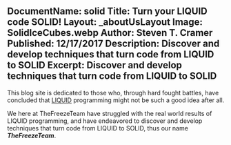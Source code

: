 ﻿DocumentName: solid
Title: Turn your LIQUID code SOLID!
Layout: _aboutUsLayout
Image: SolidIceCubes.webp
Author: Steven T. Cramer
Published: 12/17/2017
Description: Discover and develop techniques that turn code from LIQUID to SOLID
Excerpt:  Discover and develop techniques that turn code from LIQUID to SOLID
---
This blog site is dedicated to those who, through hard fought battles, have concluded that [LIQUID](https://thefreezeteam.com/liquid/) programming might not be such a good idea after all.

We here at TheFreezeTeam have struggled with the real world results of LIQUID programming, and have endeavored to discover and develop techniques that turn code from LIQUID to SOLID, thus our name ***TheFreezeTeam***.


